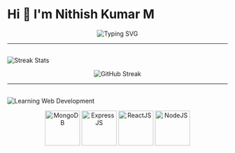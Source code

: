 # Hi 👋 I'm Nithish Kumar M

<p align="center">
  <img src="https://readme-typing-svg.demolab.com?font=Fira+Code&size=24&pause=1000&color=0000FF&center=true&width=600&height=50&lines=I+am+learning+Web+Development;I+am+interested+in+Software+Development" alt="Typing SVG"/>
</p>

---

## <p align="center">
  <img src="https://img.shields.io/badge/-Streak%20Stats-blue?style=for-the-badge" alt="Streak Stats"/>
</p>

<p align="center">
  <img src="https://github-readme-streak-stats.herokuapp.com/?user=Mohammed-Aathil&theme=blueberry&hide_border=true" alt="GitHub Streak"/>
</p>

---

## <p align="center">
  <img src="https://img.shields.io/badge/-Learning%20Web%20Development-blue?style=for-the-badge" alt="Learning Web Development"/>
</p>

<p align="center">
  <img src="https://www.vectorlogo.zone/logos/mongodb/mongodb-ar21.svg" height="80" alt="MongoDB"/>
  <img src="https://www.vectorlogo.zone/logos/expressjs/expressjs-ar21.svg" height="80" alt="ExpressJS"/>
  <img src="https://www.vectorlogo.zone/logos/reactjs/reactjs-ar21.svg" height="80" alt="ReactJS"/>
  <img src="https://www.vectorlogo.zone/logos/nodejs/nodejs-ar21.svg" height="80" alt="NodeJS"/>
</p>
